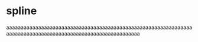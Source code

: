 # spline
aaaaaaaaaaaaaaaaaaaaaaaaaaaaaaaaaaaaaaaaaaaaaaaaaaaaaaaaaaaaaaaaaaaaaaaaaaaaaaaaaaaaaaaaaaaaaaaaaaaaaaaaaaaaaa
